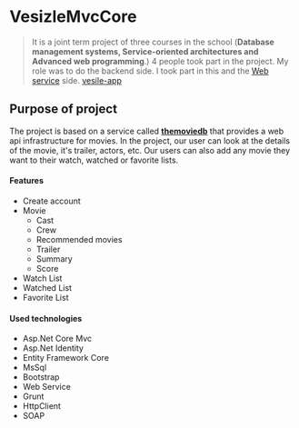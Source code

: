 
# VesizleMvcCore
> It is a joint term project of three courses in the school (**Database management systems, Service-oriented architectures and Advanced web programming**.) 4 people took part in the project. My role was to do the backend side. I took part in this and the [Web service](https://github.com/AliYildizoz909/VesizleWebService) side.
[vesile-app](https://github.com/vesile-app)

## Purpose of project
The project is based on a service called [**themoviedb**](https://developers.themoviedb.org/3/getting-started/introduction) that provides a web api infrastructure for movies. In the project, our user can look at the details of the movie, it's trailer, actors, etc. Our users can also add any movie they want to their watch, watched or favorite lists.
 
 #### Features
 - Create account
 - Movie
	- Cast 
	- Crew
	- Recommended movies
	- Trailer
	- Summary
	- Score
- Watch List
- Watched List
- Favorite List

#### Used technologies
- Asp.Net Core Mvc
- Asp.Net Identity
- Entity Framework Core
- MsSql
- Bootstrap
- Web Service
- Grunt
- HttpClient
- SOAP

